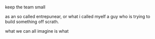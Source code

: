 keep the team small



as an so called entrepunear, or what i called myelf a guy who is trying to build something off scrath. 



what we can all imagine is what 